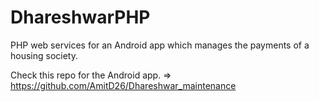 # DhareshwarPHP
PHP web services for an Android app which manages the payments of a housing society.

Check this repo for the Android app. => https://github.com/AmitD26/Dhareshwar_maintenance

